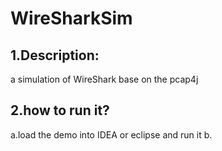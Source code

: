 # WireSharkSim
## 1.Description:
a simulation of WireShark base on the pcap4j
## 2.how to run it?
a.load the demo into IDEA or eclipse and run it
b.
